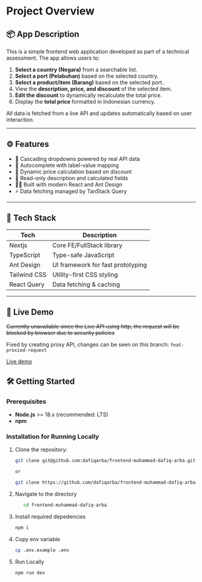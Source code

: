 # Project Overview

## 📦 App Description

This is a simple frontend web application developed as part of a technical assessment. The app allows users to:

1. **Select a country (Negara)** from a searchable list.
2. **Select a port (Pelabuhan)** based on the selected country.
3. **Select a product/item (Barang)** based on the selected port.
4. View the **description, price, and discount** of the selected item.
5. **Edit the discount** to dynamically recalculate the total price.
6. Display the **total price** formatted in Indonesian currency.

All data is fetched from a live API and updates automatically based on user interaction.

---

## ⚙️ Features

- 🔄 Cascading dropdowns powered by real API data
- 💬 Autocomplete with label-value mapping
- 🧮 Dynamic price calculation based on discount
- 📄 Read-only description and calculated fields
- 🧑‍💻 Built with modern React and Ant Design
- ⚡ Data fetching managed by TanStack Query

---

## 🧱 Tech Stack

| Tech         | Description                       |
| ------------ | --------------------------------- |
| Nextjs       | Core FE/FullStack library         |
| TypeScript   | Type-safe JavaScript              |
| Ant Design   | UI framework for fast prototyping |
| Tailwind CSS | Utility-first CSS styling         |
| React Query  | Data fetching & caching           |

---

## 🚀 Live Demo
<strike>Currently unavailable since the Live API using http, the request will be blocked by browser due to security policies</strike>

Fixed by creating proxy API, changes can be seen on this branch: `feat-proxied-request`

[Live demo](https://frontend-muhammad-dafiq-git-87d448-dafiqarbas-projects-b75db4f5.vercel.app/)


## 🛠️ Getting Started

### Prerequisites

- **Node.js** >= 18.x (recommended: LTS)
- **npm**

### Installation for Running Locally

1. Clone the repository:

   ```sh
   git clone git@github.com:dafiqarba/frontend-muhammad-dafiq-arba.git

   or

   git clone https://github.com/dafiqarba/frontend-muhammad-dafiq-arba.git
   ```

2. Navigate to the directory

   ```sh
      cd frontend-muhammad-dafiq-arba
   ```

3. Install required depedencies

   ```sh
   npm i
   ```

4. Copy env variable

   ```sh
   cp .env.example .env
   ```

5. Run Locally
   ```sh
   npm run dev
   ```
